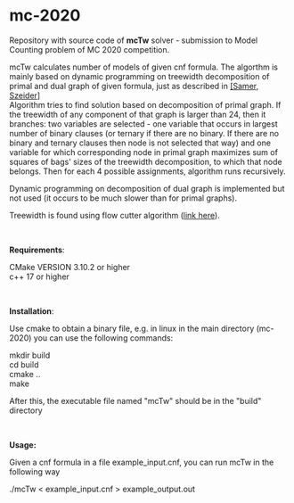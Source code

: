# mc-2020

Repository with source code of **mcTw** solver - submission to Model Counting problem of MC 2020 competition.<br>

mcTw calculates number of models of given cnf formula. The algorthm is mainly based on dynamic programming on treewidth decomposition of primal and dual graph of given formula, just as described in [[Samer, Szeider]](https://doi.org/10.1016/j.jda.2009.06.002)<br>
Algorithm tries to find solution based on decomposition of primal graph. If the treewidth of any component of that graph is larger than 24, then it branches: two variables are selected - one variable that occurs in largest number of binary clauses (or ternary if there are no binary. If there are no binary and ternary clauses then node is not selected that way) and one variable for which corresponding node in primal graph maximizes sum of squares of bags' sizes of the treewidth decomposition, to which that node belongs. Then for each 4 possible assignments, algorithm runs recursively.<br>

Dynamic programming on decomposition of dual graph is implemented but not used (it occurs to be much slower than for primal graphs).<br>

Treewidth is found using flow cutter algorithm ([link here](https://github.com/ben-strasser/flow-cutter-pace16)).

<br>


**Requirements**:

CMake VERSION 3.10.2 or higher<br>
c++ 17 or higher

<br>

**Installation**:

Use cmake to obtain a binary file, e.g. in linux in the main directory (mc-2020) you can use the following commands:

mkdir build<br>
cd build<br>
cmake ..<br>
make

After this, the executable file named "mcTw" should be in the "build" directory

<br>

**Usage:**

Given a cnf formula in a file example_input.cnf, you can run mcTw in the following way
 
./mcTw < example_input.cnf > example_output.out